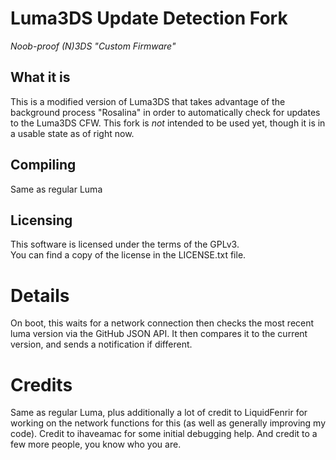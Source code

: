# Luma3DS Update Detection Fork
*Noob-proof (N)3DS "Custom Firmware"*

## What it is

This is a modified version of Luma3DS that takes advantage of the background process "Rosalina" in order to automatically check for updates to the Luma3DS CFW. This fork is *not* intended to be used yet, though it is in a usable state as of right now.

## Compiling

Same as regular Luma

## Licensing

This software is licensed under the terms of the GPLv3.  
You can find a copy of the license in the LICENSE.txt file.

# Details

On boot, this waits for a network connection then checks the most recent luma version via the GitHub JSON API. It then compares it to the current version, and sends a notification if different.

# Credits
Same as regular Luma, plus additionally a lot of credit to LiquidFenrir for working on the network functions for this (as well as generally improving my code). Credit to ihaveamac for some initial debugging help. And credit to a few more people, you know who you are.
